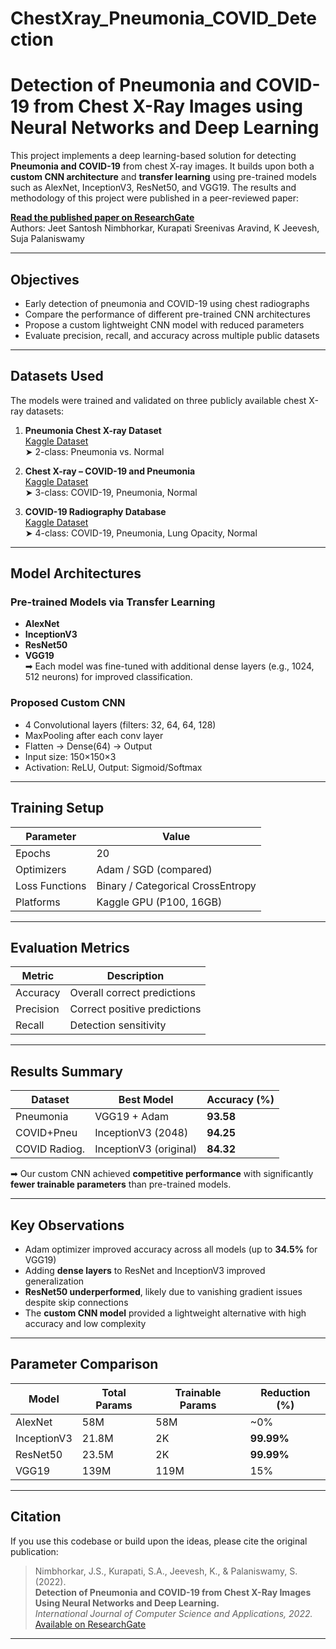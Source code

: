 # ChestXray_Pneumonia_COVID_Detection

#  Detection of Pneumonia and COVID-19 from Chest X-Ray Images using Neural Networks and Deep Learning

This project implements a deep learning-based solution for detecting **Pneumonia and COVID-19** from chest X-ray images. It builds upon both a **custom CNN architecture** and **transfer learning** using pre-trained models such as AlexNet, InceptionV3, ResNet50, and VGG19. The results and methodology of this project were published in a peer-reviewed paper:

 **[Read the published paper on ResearchGate](https://www.researchgate.net/publication/364821917_Detection_of_Pneumonia_and_COVID-19_from_Chest_X-Ray_Images_Using_Neural_Networks_and_Deep_Learning)**  
 Authors: Jeet Santosh Nimbhorkar, Kurapati Sreenivas Aravind, K Jeevesh, Suja Palaniswamy

---

##  Objectives

- Early detection of pneumonia and COVID-19 using chest radiographs
- Compare the performance of different pre-trained CNN architectures
- Propose a custom lightweight CNN model with reduced parameters
- Evaluate precision, recall, and accuracy across multiple public datasets

---

##  Datasets Used

The models were trained and validated on three publicly available chest X-ray datasets:

1. **Pneumonia Chest X-ray Dataset**  
    [Kaggle Dataset](https://www.kaggle.com/paultimothymooney/chest-xray-pneumonia)  
   ➤ 2-class: Pneumonia vs. Normal

2. **Chest X-ray – COVID-19 and Pneumonia**  
    [Kaggle Dataset](https://www.kaggle.com/prashant268/chest-xray-covid19-pneumonia)  
   ➤ 3-class: COVID-19, Pneumonia, Normal

3. **COVID-19 Radiography Database**  
    [Kaggle Dataset](https://www.kaggle.com/tawsifurrahman/covid19-radiography-database)  
   ➤ 4-class: COVID-19, Pneumonia, Lung Opacity, Normal

---

##  Model Architectures

###  Pre-trained Models via Transfer Learning
- **AlexNet**  
- **InceptionV3**  
- **ResNet50**  
- **VGG19**  
➡ Each model was fine-tuned with additional dense layers (e.g., 1024, 512 neurons) for improved classification.

###  Proposed Custom CNN
- 4 Convolutional layers (filters: 32, 64, 64, 128)
- MaxPooling after each conv layer
- Flatten → Dense(64) → Output
- Input size: 150×150×3
- Activation: ReLU, Output: Sigmoid/Softmax

---

##  Training Setup

| Parameter        | Value                         |
|------------------|-------------------------------|
| Epochs           | 20                            |
| Optimizers       | Adam / SGD (compared)         |
| Loss Functions   | Binary / Categorical CrossEntropy |
| Platforms        | Kaggle GPU (P100, 16GB)       |

---

##  Evaluation Metrics

| Metric     | Description                       |
|------------|-----------------------------------|
| Accuracy   | Overall correct predictions       |
| Precision  | Correct positive predictions      |
| Recall     | Detection sensitivity             |

---

##  Results Summary

| Dataset      | Best Model            | Accuracy (%) |
|--------------|-----------------------|--------------|
| Pneumonia    | VGG19 + Adam          | **93.58**    |
| COVID+Pneu   | InceptionV3 (2048)    | **94.25**    |
| COVID Radiog.| InceptionV3 (original)| **84.32**    |

➡ Our custom CNN achieved **competitive performance** with significantly **fewer trainable parameters** than pre-trained models.

---

## Key Observations

- Adam optimizer improved accuracy across all models (up to **34.5%** for VGG19)
- Adding **dense layers** to ResNet and InceptionV3 improved generalization
- **ResNet50 underperformed**, likely due to vanishing gradient issues despite skip connections
- The **custom CNN model** provided a lightweight alternative with high accuracy and low complexity

---

## Parameter Comparison

| Model      | Total Params | Trainable Params | Reduction (%) |
|------------|--------------|------------------|----------------|
| AlexNet    | 58M          | 58M              | ~0%            |
| InceptionV3| 21.8M        | 2K               | **99.99%**     |
| ResNet50   | 23.5M        | 2K               | **99.99%**     |
| VGG19      | 139M         | 119M             | 15%            |

---

## Citation

If you use this codebase or build upon the ideas, please cite the original publication:

> Nimbhorkar, J.S., Kurapati, S.A., Jeevesh, K., & Palaniswamy, S. (2022).  
> **Detection of Pneumonia and COVID-19 from Chest X-Ray Images Using Neural Networks and Deep Learning.**  
> *International Journal of Computer Science and Applications, 2022.*  
> [Available on ResearchGate](https://www.researchgate.net/publication/364821917_Detection_of_Pneumonia_and_COVID-19_from_Chest_X-Ray_Images_Using_Neural_Networks_and_Deep_Learning)

---

